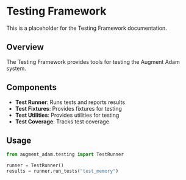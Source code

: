 
# Testing Framework

This is a placeholder for the Testing Framework documentation.

## Overview

The Testing Framework provides tools for testing the Augment Adam system.

## Components

- **Test Runner**: Runs tests and reports results
- **Test Fixtures**: Provides fixtures for testing
- **Test Utilities**: Provides utilities for testing
- **Test Coverage**: Tracks test coverage

## Usage

```python
from augment_adam.testing import TestRunner

runner = TestRunner()
results = runner.run_tests("test_memory")
```
